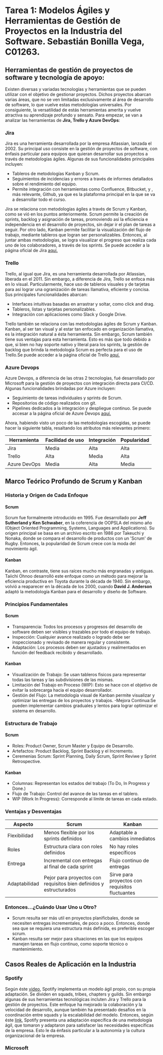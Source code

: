 # Tarea 1: Modelos Ágiles y Herramientas de Gestión de Proyectos en la Industria del Software. Sebastián Bonilla Vega, C01263.
## Herramientas de gestión de proyectos de software y tecnología de apoyo:
Existen diversas y variadas tecnologías y herramientas que se pueden utilizar con el objetivo de gestionar proyectos. Dichos proyectos abarcan varias áreas, que no se ven limitadas exclusivamente al área de desarrollo de software, lo que vuelve estas metodologías universales. Por consiguiente, la versatilidad de estás herramientas amerita y vuelve atractiva su aprendizaje profundo y sensato. Para empezar, se van a analizar las herramientas de **Jira, Trello y Azure DevOps**:

### Jira
Jira es una herramienta desarrollada por la empresa Atlassian, lanzada el 2002. Su principal uso consiste en la gestión de proyectos de software, con énfasis particular para equipos que quieran desarrollar sus proyectos a través de metodologías ágiles. Algunas de sus funcionalidades principales incluyen:
 - Tableros de metodologías Kanban y Scrum.
 - Seguimientos de incidencias y errores a través de informes detallados sobre el rendimiento del equipo.
 - Permite integración con herramientas como Confluence, Bitbucket, y , más relevante, Github, ya que es la plataforma principal en la que se va a desarrollar todo el curso.

Jira se relaciona con metodologías ágiles a través de Scrum y Kanban, como se vió en los puntos anteriormente. Scrum permite la creación de sprints, backlog y asignación de tareas, promoviendo así la eficiencia e independencia en el desarrollo de proyectos, sin dejar ir el plan de tareas a seguir. Por otro lado, Kanban permite facilitar la visualización del flujo de trabajo, mediante tableros que logran ser personalizables. Entonces, al juntar ambas metodologías, se logra visualizar el progreso que realiza cada uno de los colaboradores, a través de los sprints. Se puede acceder a la página oficial de Jira [aquí.](https://www.atlassian.com/software/jira?campaign=18442480203&adgroup=140479881486&targetid=kwd-855725830&matchtype=e&network=g&device=c&device_model=&creative=656562805651&keyword=jira&placement=&target=&ds_eid=700000001558501&ds_e1=GOOGLE&gad_source=1&gclid=CjwKCAjwwLO_BhB2EiwAx2e-34B7j6vK0XZa13Rj52wgB0VfWpg2jBOJh8zZUNwtLBwLTtcev296oxoCOJcQAvD_BwE)

###  Trello
Trello, al igual que Jira, es una herramienta desarrollada por Atlassian, liberada en el 2011. Sin embargo, a diferencia de Jira, Trello se enfoca más en lo visual. Particularmente, hace uso de tableros visuales y de tarjetas para así lograr una ogranización de tareas llamativa, eficiente y concisa. Sus principales funcionalidades abarcan:
- Interfaces intuitivas basadas en arrastrar y soltar, como click and drag.
- Tableros, listas y tarjetas personalizables.
- Integración con aplicaciones como Slack  y Google Drive.

Trello también se relaciona con las metodologías ágiles de Scrum y Kanban. Kanban, al ser tan visual y al estar tan enfocado en organización llamativa, es la integración natural a ésta herramienta. Sin embargo, Scrum también tiene sus ventajas para esta herramienta. Esto es más que todo debido a que, si bien no hay soporte nativo y literal para los sprints, la gestión de backlog que brinda la metodología Scrum es perfecta para el uso de Trello.Se puede acceder a la página oficial de Trello [aquí.](https://trello.com/es)

### Azure Devops
Azure Devops, a diferencia de las otras 2 tecnologías, fué desarrollado por Microsoft para la gestión de proyectos con integración directa para CI/CD. Algunas funcionalidades brindadas por Azure incluyen:
- Seguimiento de tareas individuales y sprints de Scrum.
- Repositorios de código realizados con git.
- Pipelines dedicados a la integración y despliegue continuo.
Se puede accesar a la página oficial de Azure Devops [aquí.](https://azure.microsoft.com/es-es/products/devops)


Ahora, habiendo visto un poco de las metodologías escogidas, se puede hacer la siguiente tabla, resaltando los atributos más relevantes primero:

| Herramienta    | Facilidad de uso | Integración | Popularidad |
|---------------|----------------|------------|-------------|
| Jira         | Media          | Alta       | Alta        |
| Trello       | Alta           | Media      | Alta        |
| Azure DevOps | Media          | Alta       | Media       |

## Marco Teórico Profundo de Scrum y Kanban
### Historia y Origen de Cada Enfoque
#### Scrum
Scrum fue formalmente introducido en 1995. Fue desarrollado por **Jeff Sutherland y Ken Schwaber**, en la coferencia de OOPSLA del mismo año (Object Oriented Programming, Systems, Languages and Applications). Su origen principal se basa en un archivo escrito en 1986 por Takeuchi y Nonaka, donde se compara el desarrollo de productos con un 'Scrum' de Rugby. Entonces, la popularidad de Scrum crece con la moda del movimiento ágil.
#### Kanban
Kanban, en contraste, tiene sus raíces mucho más engranadas y antiguas. Taiichi Ohnoo desarrolló este enfoque como un método para mejorar la eficiencia productiva en Toyota durante la década de 1940. Sin embargo, volvió a reaparecer en la década de los 2000, cuando **David J. Anderson** adaptó la metodología Kanban para el desarrollo y diseño de Software.
### Principios Fundamentales
#### Scrum
- Transparencia: Todos los procesos y progresos del desarrollo de software deben ser visibles y trazables por todo el equipo de trabajo.
- Inspección: Cualquier avance realizado o logrado debe ser inspeccionado y revisado de manera regular y consistente.
- Adaptación: Los procesos deben ser ajustados y realimentados en función del feedback recibido y desarrollado. 
#### Kanban
- Visualización de Trabajo: Se usan tableros fisicos para representar todas las tareas y las subdivisiones de las mismas.
- Limitación del Trabajo en Proceso (WIP): Esto se hace con el objetivo de evitar la sobrecarga hacia el equipo desarrollador.
- Gestión del Flujo: La metodología visual de Kanban permite visualizar y optimizar las entregas de los proyectos y trabajos. 
-Mejora Continua:Se pueden implementar cambios graduales y lentos para lograr optimizar el sistema en desarrollo.
### Estructura de Trabajo
#### Scrum
- Roles: Product Owner, Scrum Master y Equipo de Desarrollo.
- Artefactos: Product Backlog, Sprint Backlog y el Incremento.
- Ceremenias Scrum: Sprint Planning, Daily Scrum, Sprint Reviwe y Sprint Retrospective.
#### Kanban
- Columnas: Representan los estados del trabajo (To Do, In Progress y Done.)
- Flujo de Trabajo: Control del avance de las tareas en el tablero.
- WIP (Work In Progress): Corresponde al límite de tareas en cada estado.
### Ventajas y Desventajas
| Aspecto       | Scrum                                                              | Kanban                                         |
|---------------|--------------------------------------------------------------------|------------------------------------------------|
| Flexibilidad  | Menos flexible por los sprints definidos                           | Adaptable a cambios inmediatos                 | 
| Roles         | Estructura clara con roles definidos                               | No hay roles específicos                       | 
| Entrega       | Incremental con entregas al final de cada sprint                   | Flujo continuo de entregas                     | 
| Adaptabilidad | Pejor para proyectos con requisitos bien definidos y estructurados | Sirve para proyectos con requisitos fluctuantes| 
### Entonces...¿Cuándo Usar Uno u Otro?
- Scrum resulta ser más util en proyectos planificbales, donde se necesiten entregas incrementales, de poco a poco. Entonces, donde sea que se requiera una estructura más definida, es preferible escoger scrum.
- Kanban resulta ser mejor para situaciones en las que los equipos manejen tareas en flujo continuo,  como soporte técnico o mantenimiento.


## Casos Reales de Aplicación en la Industria
### Spotify
Según éste [video](https://www.youtube.com/watch?app=desktop&v=t3AoEcMpqTA&utm_source=chatgpt.com), Spotify implementa un modelo ágil propio, con su propia adaptación. Se dividen en squads, tribes, chapters y guilds. Sin embargo algunas de sus herramientas tecnológicas incluten Jira y Trello para la gestión de proyectos. Este enfoque ha mejorado la colaboración y la velocidad de desarrollo, aunque también ha presentado desafíos en la coordinación entre squads y la escalabilidad del modelo. Entonces, según éste [link](https://www.joinleland.com/library/a/the-spotify-model-a-revolutionary-approach-to-agile-product-development?utm_source=chatgpt.com), Spotify presenta una adaptación específica de una metodología ágil, que tomaron y adaptaron para satisfacer las necesidades específicas de la empresa. Esto le da énfasis particular a la autonomía y la cultura organizacional de la empresa.
### Microsoft